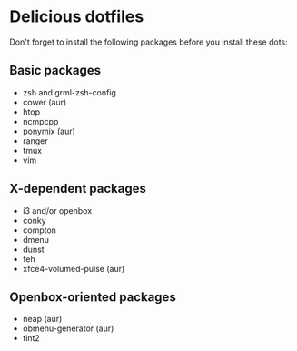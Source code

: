 Delicious dotfiles
=====

Don't forget to install the following packages before you install these dots:

Basic packages
-----

- zsh and grml-zsh-config
- cower (aur)
- htop
- ncmpcpp
- ponymix (aur)
- ranger
- tmux
- vim

X-dependent packages
-----

- i3 and/or openbox
- conky
- compton
- dmenu
- dunst
- feh
- xfce4-volumed-pulse (aur)

Openbox-oriented packages
-----

- neap (aur)
- obmenu-generator (aur)
- tint2


